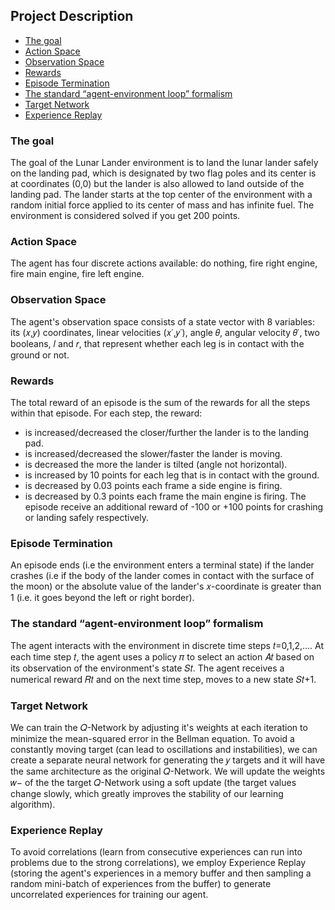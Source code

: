 ## Project Description
* [The goal](https://github.com/Nazalekser/portfolio/tree/main/Projects/Luna_Lander_Project#the-goal)
* [Action Space](https://github.com/Nazalekser/portfolio/tree/main/Projects/Luna_Lander_Project#action-space)
* [Observation Space](https://github.com/Nazalekser/portfolio/tree/main/Projects/Luna_Lander_Project#observation-space)
* [Rewards](https://github.com/Nazalekser/portfolio/tree/main/Projects/Luna_Lander_Project#rewards)
* [Episode Termination](https://github.com/Nazalekser/portfolio/tree/main/Projects/Luna_Lander_Project#episode-termination)
* [The standard “agent-environment loop” formalism](https://github.com/Nazalekser/portfolio/tree/main/Projects/Luna_Lander_Project#the-standard-agent-environment-loop-formalism)
* [Target Network](https://github.com/Nazalekser/portfolio/tree/main/Projects/Luna_Lander_Project#target-network)
* [Experience Replay](https://github.com/Nazalekser/portfolio/tree/main/Projects/Luna_Lander_Project#experience-replay)

### The goal
The goal of the Lunar Lander environment is to land the lunar lander safely on the landing pad, which is designated by two flag poles and its center is at coordinates (0,0) but the lander is also allowed to land outside of the landing pad. The lander starts at the top center of the environment with a random initial force applied to its center of mass and has infinite fuel. The environment is considered solved if you get 200 points.

### Action Space
The agent has four discrete actions available: do nothing, fire right engine, fire main engine, fire left engine.

### Observation Space
The agent's observation space consists of a state vector with 8 variables: its (𝑥,𝑦) coordinates, linear velocities (𝑥˙,𝑦˙), angle 𝜃, angular velocity 𝜃˙, two booleans, 𝑙 and 𝑟, that represent whether each leg is in contact with the ground or not.

### Rewards
The total reward of an episode is the sum of the rewards for all the steps within that episode. For each step, the reward:
* is increased/decreased the closer/further the lander is to the landing pad.
* is increased/decreased the slower/faster the lander is moving.
* is decreased the more the lander is tilted (angle not horizontal).
* is increased by 10 points for each leg that is in contact with the ground.
* is decreased by 0.03 points each frame a side engine is firing.
* is decreased by 0.3 points each frame the main engine is firing.
The episode receive an additional reward of -100 or +100 points for crashing or landing safely respectively.

### Episode Termination
An episode ends (i.e the environment enters a terminal state) if the lander crashes (i.e if the body of the lander comes in contact with the surface of the moon) or the absolute value of the lander's 𝑥-coordinate is greater than 1 (i.e. it goes beyond the left or right border).

### The standard “agent-environment loop” formalism
The agent interacts with the environment in discrete time steps 𝑡=0,1,2,.... At each time step 𝑡, the agent uses a policy 𝜋 to select an action 𝐴𝑡 based on its observation of the environment's state 𝑆𝑡. The agent receives a numerical reward 𝑅𝑡 and on the next time step, moves to a new state 𝑆𝑡+1.

### Target Network
We can train the 𝑄-Network by adjusting it's weights at each iteration to minimize the mean-squared error in the Bellman equation.
To avoid a constantly moving target (can lead to oscillations and instabilities), we can create a separate neural network for generating the 𝑦 targets and it will have the same architecture as the original 𝑄-Network. We will update the weights 𝑤− of the the target 𝑄-Network using a soft update (the target values change slowly, which greatly improves the stability of our learning algorithm).

### Experience Replay
To avoid correlations (learn from consecutive experiences can run into problems due to the strong correlations), we employ Experience Replay (storing the agent's experiences in a memory buffer and then sampling a random mini-batch of experiences from the buffer) to generate uncorrelated experiences for training our agent.
